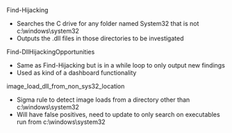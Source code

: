 Find-Hijacking
  - Searches the C drive for any folder named System32 that is not c:\windows\system32
  - Outputs the .dll files in those directories to be investigated

Find-DllHijackingOpportunities
  - Same as Find-Hijacking but is in a while loop to only output new findings
  - Used as kind of a dashboard functionality

image_load_dll_from_non_sys32_location
  - Sigma rule to detect image loads from a directory other than c:\windows\system32
  - Will have false positives, need to update to only search on executables run from c:\windows\system32
